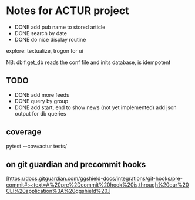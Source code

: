 # Notes for ACTUR project

<!-- markdownlint-disable MD030 -->

-   DONE add pub name to stored article
-   DONE search by date
-   DONE do nice display routine

explore: textualize, trogon for ui

NB: dbif.get_db reads the conf file and inits database, is idempotent

## TODO

-   DONE add more feeds
-   DONE query by group
-   DONE add start, end to show news (not yet implemented)
    add json output for db queries

## coverage

pytest --cov=actur tests/

## on git guardian and precommit hooks

[https://docs.gitguardian.com/ggshield-docs/integrations/git-hooks/pre-commit#:~:text=A%20pre%2Dcommit%20hook%20is,through%20our%20CLI%20application%3A%20ggshield%20.]
